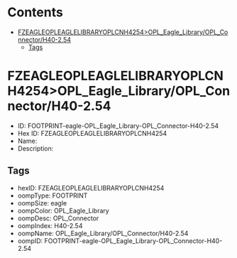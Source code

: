



Contents
========

* [FZEAGLEOPLEAGLELIBRARYOPLCNH4254>OPL_Eagle_Library/OPL_Connector/H40-2.54](#fzeagleopleaglelibraryoplcnh4254opl_eagle_libraryopl_connectorh40-254)
	* [Tags](#tags)

# FZEAGLEOPLEAGLELIBRARYOPLCNH4254>OPL_Eagle_Library/OPL_Connector/H40-2.54

- ID: FOOTPRINT-eagle-OPL_Eagle_Library-OPL_Connector-H40-2.54
- Hex ID: FZEAGLEOPLEAGLELIBRARYOPLCNH4254
- Name: 
- Description: 

## Tags

- hexID: FZEAGLEOPLEAGLELIBRARYOPLCNH4254
- oompType: FOOTPRINT
- oompSize: eagle
- oompColor: OPL_Eagle_Library
- oompDesc: OPL_Connector
- oompIndex: H40-2.54
- oompName: OPL_Eagle_Library/OPL_Connector/H40-2.54
- oompID: FOOTPRINT-eagle-OPL_Eagle_Library-OPL_Connector-H40-2.54
